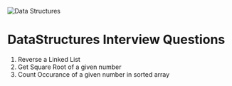 ![Data Structures](https://3.bp.blogspot.com/-aQNOpvozWPY/VxDwH9I7rkI/AAAAAAAALBw/HV8HnUoejgoeg1GeVbF9lsbXpIKF6Q7mwCLcB/s1600/data-structures.png)

# DataStructures Interview Questions



1. Reverse a Linked List
2. Get Square Root of a given number
3. Count Occurance of a given number in sorted array
